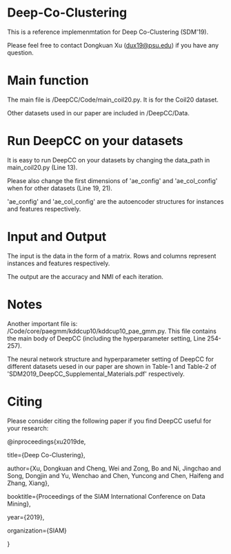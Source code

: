 # Deep-Co-Clustering

This is a reference implemenmtation for Deep Co-Clustering (SDM'19).

Please feel free to contact Dongkuan Xu (dux19@psu.edu) if you have any question.

# Main function
The main file is /DeepCC/Code/main_coil20.py. It is for the Coil20 dataset.

Other datasets used in our paper are included in /DeepCC/Data.

# Run DeepCC on your datasets
It is easy to run DeepCC on your datasets by changing the data_path in main_coil20.py (Line 13).

Please also change the first dimensions of 'ae_config' and 'ae_col_config' when for other datasets (Line 19, 21).

'ae_config' and 'ae_col_config' are the autoencoder structures for instances and features respectively. 

# Input and Output
The input is the data in the form of a matrix. Rows and columns represent instances and features respectively.

The output are the accuracy and NMI of each iteration.

# Notes
Another important file is: /Code/core/paegmm/kddcup10/kddcup10_pae_gmm.py. This file contains the main body of DeepCC (including the hyperparameter setting, Line 254-257).

The neural network structure and hyperparameter setting of DeepCC for different datasets uesed in our paper are shown in Table-1 and Table-2 of 'SDM2019_DeepCC_Supplemental_Materials.pdf' respectively.

# Citing
Please consider citing the following paper if you find DeepCC useful for your research:

@inproceedings{xu2019de,
  
  title={Deep Co-Clustering},
  
  author={Xu, Dongkuan and Cheng, Wei and Zong, Bo and Ni, Jingchao and Song, Dongjin and Yu, Wenchao and Chen, Yuncong and Chen, Haifeng and Zhang, Xiang},
  
  booktitle={Proceedings of the SIAM International Conference on Data Mining},
  
  year={2019},
  
  organization={SIAM}

}
